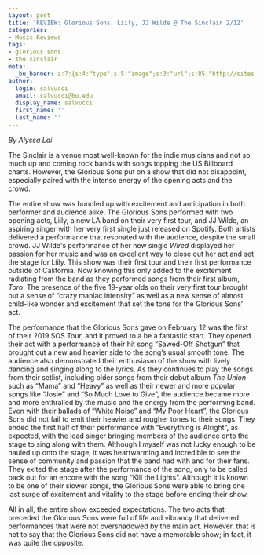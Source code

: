 ```yaml
---
layout: post
title: 'REVIEW: Glorious Sons, Liily, JJ Wilde @ The Sinclair 2/12'
categories:
- Music Reviews
tags:
- glorious sons
- the sinclair
meta:
  _bu_banner: a:7:{s:4:"type";s:5:"image";s:3:"url";s:85:"http://sites.bu.edu/wtbu/files/2019/02/The-Glorious-Sons-press-by-Samantha-Falco-2019-billboard-1548.jpg";s:3:"alt";s:0:"";s:7:"post_id";s:4:"3786";s:4:"html";s:0:"";s:8:"position";s:12:"contentWidth";s:7:"caption";s:0:"";}
author:
  login: salvucci
  email: salvucci@bu.edu
  display_name: salvucci
  first_name: ''
  last_name: ''
---
```

_By Alyssa Lai_

The Sinclair is a venue most well-known for the indie musicians and not so much up and coming rock bands with songs topping the US Billboard charts. However, the Glorious Sons put on a show that did not disappoint, especially paired with the intense energy of the opening acts and the crowd.

The entire show was bundled up with excitement and anticipation in both performer and audience alike. The Glorious Sons performed with two opening acts, Liily, a new LA band on their very first tour, and JJ Wilde, an aspiring singer with her very first single just released on Spotify. Both artists delivered a performance that resonated with the audience, despite the small crowd. JJ Wilde's performance of her new single _Wired_ displayed her passion for her music and was an excellent way to close out her act and set the stage for Liily. This show was their first tour and their first performance outside of California. Now knowing this only added to the excitement radiating from the band as they performed songs from their first album, _Toro_. The presence of the five 19-year olds on their very first tour brought out a sense of “crazy maniac intensity” as well as a new sense of almost child-like wonder and excitement that set the tone for the Glorious Sons’ act.

The performance that the Glorious Sons gave on February 12 was the first of their 2019 SOS Tour, and it proved to a be a fantastic start. They opened their act with a performance of their hit song “Sawed-Off Shotgun” that brought out a new and heavier side to the song’s usual smooth tone. The audience also demonstrated their enthusiasm of the show with lively dancing and singing along to the lyrics. As they continues to play the songs from their setlist, including older songs from their debut album _The Union_ such as “Mama” and “Heavy” as well as their newer and more popular songs like “Josie” and “So Much Love to Give”, the audience became more and more enthralled by the music and the energy from the performing band. Even with their ballads of “White Noise” and “My Poor Heart”, the Glorious Sons did not fail to emit their heavier and rougher tones to their songs. They ended the first half of their performance with “Everything is Alright”, as expected, with the lead singer bringing members of the audience onto the stage to sing along with them. Although I myself was not lucky enough to be hauled up onto the stage, it was heartwarming and incredible to see the sense of community and passion that the band had with and for their fans. They exited the stage after the performance of the song, only to be called back out for an encore with the song “Kill the Lights”. Although it is known to be one of their slower songs, the Glorious Sons were able to bring one last surge of excitement and vitality to the stage before ending their show.

All in all, the entire show exceeded expectations. The two acts that preceded the Glorious Sons were full of life and vibrancy that delivered performances that were not overshadowed by the main act. However, that is not to say that the Glorious Sons did not have a memorable show; in fact, it was quite the opposite.